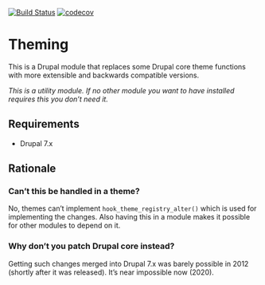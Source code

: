 [![Build Status](https://travis-ci.com/moreonion/drupal-theming.svg?branch=7.x-1.x)](https://travis-ci.com/moreonion/drupal-theming) [![codecov](https://codecov.io/gh/moreonion/drupal-theming/branch/7.x-1.x/graph/badge.svg)](https://codecov.io/gh/moreonion/drupal-theming)

# Theming

This is a Drupal module that replaces some Drupal core theme functions with more extensible and backwards compatible versions.

*This is a utility module. If no other module you want to have installed requires this you don’t need it.*


## Requirements

* Drupal 7.x


## Rationale

### Can’t this be handled in a theme?

No, themes can’t implement `hook_theme_registry_alter()` which is used for implementing the changes. Also having this in a module makes it possible for other modules to depend on it.

### Why don’t you patch Drupal core instead?

Getting such changes merged into Drupal 7.x was barely possible in 2012 (shortly after it was released). It’s near impossible now (2020).
